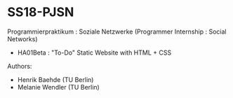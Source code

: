 # SS18-PJSN

Programmierpraktikum : Soziale Netzwerke
(Programmer Internship : Social Networks)

- HA01Beta : "To-Do" Static Website with HTML + CSS

Authors:
- Henrik Baehde (TU Berlin) 
- Melanie Wendler (TU Berlin)
